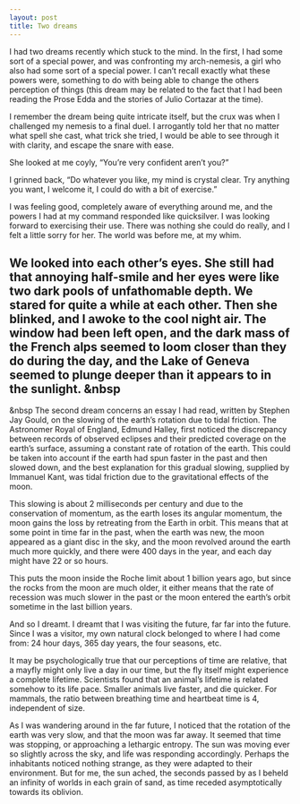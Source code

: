 ```yaml
---
layout: post
title: Two dreams
---
```


I had two dreams recently which stuck to the mind. In the first, I had some sort of a special power, and was confronting my arch-nemesis, a girl who also had some sort of a special power. I can’t recall exactly what these powers were, something to do with being able to change the others perception of things (this dream may be related to the fact that I had been reading the Prose Edda and the stories of Julio Cortazar at the time).

I remember the dream being quite intricate itself, but the crux was when I challenged my nemesis to a final duel. I arrogantly told her that no matter what spell she cast, what trick she tried, I would be able to see through it with clarity, and escape the snare with ease.

She looked at me coyly, “You’re very confident aren’t you?”

I grinned back, “Do whatever you like, my mind is crystal clear. Try anything you want, I welcome it, I could do with a bit of exercise.”

I was feeling good, completely aware of everything around me, and the powers I had at my command responded like quicksilver. I was looking forward to exercising their use. There was nothing she could do really, and I felt a little sorry for her. The world was before me, at my whim.

We looked into each other’s eyes. She still had that annoying half-smile and her eyes were like two dark pools of unfathomable depth. We stared for quite a while at each other. Then she blinked, and I awoke to the cool night air. The window had been left open, and the dark mass of the French alps seemed to loom closer than they do during the day, and the Lake of Geneva seemed to plunge deeper than it appears to in the sunlight.
&nbsp
---
&nbsp
The second dream concerns an essay I had read, written by Stephen Jay Gould, on the slowing of the earth’s rotation due to tidal friction. The Astronomer Royal of England, Edmund Halley, first noticed the discrepancy between records of observed eclipses and their predicted coverage on the earth’s surface, assuming a constant rate of rotation of the earth. This could be taken into account if the earth had spun faster in the past and then slowed down, and the best explanation for this gradual slowing, supplied by Immanuel Kant, was tidal friction due to the gravitational effects of the moon.

This slowing is about 2 milliseconds per century and due to the conservation of momentum, as the earth loses its angular momentum, the moon gains the loss by retreating from the Earth in orbit. This means that at some point in time far in the past, when the earth was new, the moon appeared as a giant disc in the sky, and the moon revolved around the earth much more quickly, and there were 400 days in the year, and each day might have 22 or so hours.

This puts the moon inside the Roche limit about 1 billion years ago, but since the rocks from the moon are much older, it either means that the rate of recession was much slower in the past or the moon entered the earth’s orbit sometime in the last billion years.

And so I dreamt. I dreamt that I was visiting the future, far far into the future. Since I was a visitor, my own natural clock belonged to where I had come from: 24 hour days, 365 day years, the four seasons, etc.

It may be psychologically true that our perceptions of time are relative, that a mayfly might only live a day in our time, but the fly itself might experience a complete lifetime. Scientists found that an animal’s lifetime is related somehow to its life pace. Smaller animals live faster, and die quicker. For mammals, the ratio between breathing time and heartbeat time is 4, independent of size.

As I was wandering around in the far future, I noticed that the rotation of the earth was very slow, and that the moon was far away. It seemed that time was stopping, or approaching a lethargic entropy. The sun was moving ever so slightly across the sky, and life was responding accordingly. Perhaps the inhabitants noticed nothing strange, as they were adapted to their environment. But for me, the sun ached, the seconds passed by as I beheld an infinity of worlds in each grain of sand, as time receded asymptotically towards its oblivion.
